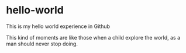 # hello-world
This is my hello world experience in Github

This kind of moments are like those when a child explore the world, as a man should never stop doing.

